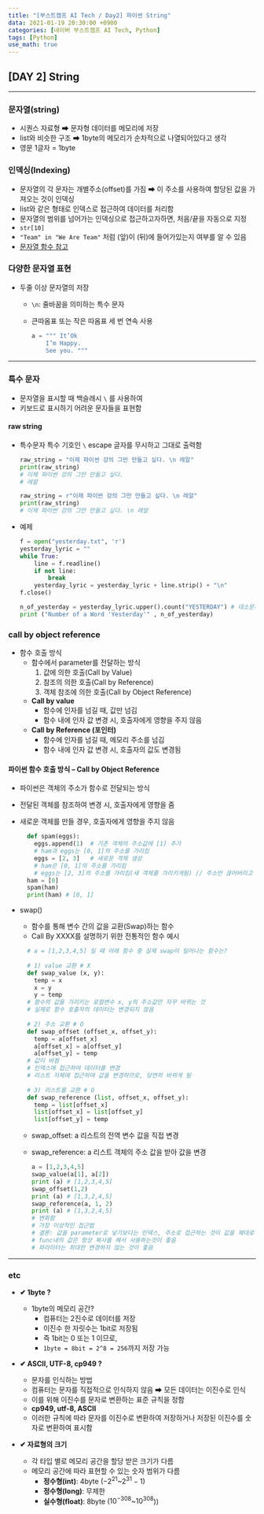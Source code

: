 ```yaml
---
title: "[부스트캠프 AI Tech / Day2] 파이썬 String"
data: 2021-01-19 20:30:00 +0900
categories: [네이버 부스트캠프 AI Tech, Python]
tags: [Python]
use_math: true
---
```



## **[DAY 2] String**

---

### 문자열(string)

- 시퀀스 자료형 ➡ 문자형 데이터를 메모리에 저장
- list와 비슷한 구조 ➡ 1byte의 메모리가 순차적으로 나열되어있다고 생각
- 영문 1글자 = 1byte

### 인덱싱(Indexing)

- 문자열의 각 문자는 개별주소(offset)를 가짐 ➡ 이 주소를 사용하여 할당된 값을 가져오는 것이 인덱싱
- list와 같은 형태로 인덱스로 접근하여 데이터를 처리함
- 문자열의 범위를 넘어가는 인덱싱으로 접근하고자하면, 처음/끝을 자동으로 지정
- `str[10]`
- `"Team" in "We Are Team"` 처럼 (앞)이 (뒤)에 들어가있는지 여부를 알 수 있음
- [문자열 함수 참고](https://m.blog.naver.com/PostView.nhn?blogId=hsj2864&logNo=220752261661&proxyReferer=https:%2F%2Fwww.google.com%2F)

### 다양한 문자열 표현

- 두줄 이상 문자열의 저장
  - `\n`: 줄바꿈을 의미하는 특수 문자
  - 큰따옴표 또는 작은 따옴표 세 번 연속 사용

    ```python
    a = """ It’Ok
        I’m Happy.
        See you. """
    ```

---

### **특수 문자**

- 문자열을 표시할 때 백슬래시 `\` 를 사용하여
- 키보드로 표시하기 어려운 문자들을 표현함

#### **raw string**

- 특수문자 특수 기호인 `\` escape 글자를 무시하고 그대로 출력함

  ```python
  raw_string = "이제 파이썬 강의 그만 만들고 싶다. \n 레알"
  print(raw_string)
  # 이제 파이썬 강의 그만 만들고 싶다.
  # 레알

  raw_string = r"이제 파이썬 강의 그만 만들고 싶다. \n 레알"
  print(raw_string)
  # 이제 파이썬 강의 그만 만들고 싶다. \n 레알
  ```

- 예제

  ```python
  f = open("yesterday.txt", 'r')
  yesterday_lyric = ""
  while True:
      line = f.readline()
      if not line:
          break
      yesterday_lyric = yesterday_lyric + line.strip() + "\n"
  f.close()
  
  n_of_yesterday = yesterday_lyric.upper().count("YESTERDAY") # 대소문자 구분 제거
  print ("Number of a Word 'Yesterday'" , n_of_yesterday)
  ```

### call by object reference

- 함수 호출 방식
  - 함수에서 parameter를 전달하는 방식
    1. 값에 의한 호출(Call by Value)
    2. 참조의 의한 호출(Call by Reference)
    3. 객체 참조에 의한 호출(Call by Object Reference)
  - **Call by value**
    - 함수에 인자를 넘길 때, 값만 넘김
    - 함수 내에 인자 값 변경 시, 호출자에게 영향을 주지 않음
  - **Call by Reference (포인터)**
    - 함수에 인자를 넘길 때, 메모리 주소를 넘김
    - 함수 내에 인자 값 변경 시, 호출자의 값도 변경됨

#### **파이썬 함수 호출 방식 – Call by Object Reference**

- 파이썬은 객체의 주소가 함수로 전달되는 방식
- 전달된 객체를 참조하여 변경 시, 호출자에게 영향을 줌
- 새로운 객체를 만들 경우, 호출자에게 영향을 주지 않음

  ```python
    def spam(eggs):
      eggs.append(1)  # 기존 객체의 주소값에 [1] 추가
      # ham과 eggs는 [0, 1]의 주소를 가리킴
      eggs = [2, 3]   # 새로운 객체 생성
      # ham은 [0, 1]의 주소를 가리킴
      # eggs는 [2, 3]의 주소를 가리킴(새 객체를 가리키게됨) // 주소만 끊어버리고 새거 이음
    ham = [0]
    spam(ham)
    print(ham) # [0, 1]
  ```

- swap()
  - 함수를 통해 변수 간의 값을 교환(Swap)하는 함수
  - Call By XXXX를 설명하기 위한 전통적인 함수 예시

  ```python
    # a = [1,2,3,4,5] 일 때 아래 함수 중 실제 swap이 일어나는 함수는?
    
    # 1) value 교환 # X
    def swap_value (x, y):
      temp = x
      x = y
      y = temp
    # 함수의 값을 가리키는 로컬변수 x, y의 주소값만 자꾸 바뀌는 것
    # 실제로 함수 호출자의 데이터는 변경되지 않음
    
    # 2) 주소 교환 # O
    def swap_offset (offset_x, offset_y):
      temp = a[offset_x]
      a[offset_x] = a[offset_y]
      a[offset_y] = temp
    # 값이 바뀜
    # 인덱스에 접근하여 데이터를 변경
    # 리스트 자체에 접근하여 값을 변경하므로, 당연히 바뀌게 됨
    
    # 3) 리스트를 교환 # O
    def swap_reference (list, offset_x, offset_y):
      temp = list[offset_x]
      list[offset_x] = list[offset_y]
      list[offset_y] = temp
    ```

  - swap_offset: a 리스트의 전역 변수 값을 직접 변경
  - swap_reference: a 리스트 객체의 주소 값을 받아 값을 변경

    ```python
    a = [1,2,3,4,5]
    swap_value(a[1], a[2])
    print (a) # [1,2,3,4,5]
    swap_offset(1,2)
    print (a) # [1,3,2,4,5]
    swap_reference(a, 1, 2)
    print (a) # [1,3,2,4,5]
    # 변화함
    # 가장 이상적인 접근법
    # 결론: 값을 parameter로 넣기보다는 인덱스, 주소로 접근하는 것이 값을 제대로 바꾸는  것
    # func내의 값은 항상 복사를 해서 사용하는것이 좋음
    # 파라미터는 최대한 변경하지 않는 것이 좋음
    ```

---

### etc

- **✔ 1byte ?**
  - 1byte의 메모리 공간?
    - 컴퓨터는 2진수로 데이터를 저장
    - 이진수 한 자릿수는 1bit로 저장됨
    - 즉 1bit는 0 또는 1 이므로,
    - `1byte = 8bit = 2^8 = 256`까지 저장 가능

- **✔ ASCII, UTF-8, cp949 ?**
  - 문자를 인식하는 방법
  - 컴퓨터는 문자를 직접적으로 인식하지 않음 ➡ 모든 데이터는 이진수로 인식
  - 이를 위해 이진수를 문자로 변환하는 표준 규칙을 정함
  - **cp949, utf-8, ASCII**
  - 이러한 규칙에 따라 문자를 이진수로 변환하여 저장하거나 저장된 이진수를 숫자로 변환하여 표시함

- **✔ 자료형의 크기**
  - 각 타입 별로 메모리 공간을 할당 받은 크기가 다름
  - 메모리 공간에 따라 표현할 수 있는 숫자 범위가 다름
    - **정수형(int)**: 4byte ($-2^{21}$~$2^{31}-1$)
    - **정수형(long)**: 무제한
    - **실수형(float)**: 8byte ($10^{-308}$~$10^{308}$))